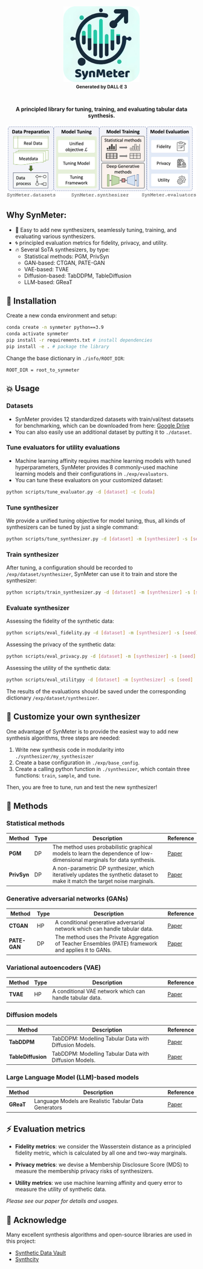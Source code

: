 <h2 align="center">
  <img src="./docs/logo.png" height="200px">
  <br>
    <sup><sup><sup>Generated by DALL·E 3</sup></sup></sup>
  </br>
</h2>

<h4 align="center">
    A principled library for tuning, training, and evaluating tabular data synthesis.
</h4>


<div align="center">
  <img src="./docs/framework.png">
</div>


## Why SynMeter:
- :dizzy: Easy to add new synthesizers, seamlessly tuning, training, and evaluating various synthesizers.
- :cyclone: principled evaluation metrics for fidelity, privacy, and utility.
- :fire: Several SoTA synthesizers, by type:
    - Statistical methods: PGM, PrivSyn
    - GAN-based: CTGAN, PATE-GAN
    - VAE-based: TVAE
    - Diffusion-based: TabDDPM, TableDiffusion
    - LLM-based: GReaT



## :rocket: Installation


Create a new conda environment and setup:
```sh
conda create -n synmeter python==3.9
conda activate synmeter
pip install -r requirements.txt # install dependencies
pip install -e . # package the library
```

Change the base dictionary in `./info/ROOT_DIR`:
```
ROOT_DIR = root_to_synmeter
```


## :boom: Usage

### Datasets
*  SynMeter provides 12 standardized datasets with train/val/test datasets for benchmarking, which can be downloaded from here: [Google Drive](https://drive.google.com/file/d/1WWvT5NemPC5ZhGXh5E2_80rrTAO-QQ7d/view?usp=sharing)
*  You can also easily use an additional dataset by putting it to `./dataset`. 

### Tune evaluators for utility evaluations
* Machine learning affinity requires machine learning models with tuned hyperparameters, SynMeter provides 8 commonly-used machine learning models and their configurations in `./exp/evaluators`.
* You can tune these evaluators on your customized dataset:
```sh
python scripts/tune_evaluator.py -d [dataset] -c [cuda]
```

### Tune synthesizer
We provide a unified tuning objective for model tuning, thus, all kinds of synthesizers can be tuned by just a single command:
```sh
python scripts/tune_synthesizer.py -d [dataset] -m [synthesizer] -s [seed] -c [cuda]
```

### Train synthesizer
After tuning, a configuration should be recorded to `/exp/dataset/synthesizer`, SynMeter can use it to train and store the synthesizer:
```sh
python scripts/train_synthesizer.py -d [dataset] -m [synthesizer] -s [seed] -c [cuda]
```


### Evaluate synthesizer
Assessing the fidelity of the synthetic data:
```sh
python scripts/eval_fidelity.py -d [dataset] -m [synthesizer] -s [seed] -t [target] 
```

Assessing the privacy of the synthetic data:
```sh
python scripts/eval_privacy.py -d [dataset] -m [synthesizer] -s [seed]
```

Assessing the utility of the synthetic data:
```sh
python scripts/eval_utilitypy -d [dataset] -m [synthesizer] -s [seed]
```

The results of the evaluations should be saved under the corresponding dictionary `/exp/dataset/synthesizer`.


## :book: Customize your own synthesizer
One advantage of SynMeter is to provide the easiest way to add new synthesis algorithms, three steps are needed:
1. Write new synthesis code in modularity into `./synthesizer/my_synthesiszer`
2. Create a base configuration in `./exp/base_config`.
3. Create a calling python function in `./synthesizer`, which contain three functions: `train`, `sample`, and `tune`.

Then, you are free to tune, run and test the new synthesizer!


## 🔑 Methods

### Statistical methods
| Method | Type | Description | Reference |
|--- | --- | --- | --- |
|**PGM**| DP |The method uses probabilistic graphical models to learn the dependence of low-dimensional marginals for data synthesis. | [Paper](https://arxiv.org/abs/1901.09136)|
|**PrivSyn**| DP | A non-parametric DP synthesizer, which iteratively updates the synthetic dataset to make it match the target noise marginals. | [Paper](https://arxiv.org/abs/2012.15128)|

### Generative adversarial networks (GANs)

| Method | Type | Description | Reference |
|--- | --- | --- | --- |
|**CTGAN**| HP | A conditional generative adversarial network which can handle tabular data.| [Paper](https://arxiv.org/abs/1907.00503)|
|**PATE-GAN**| DP | The method uses the Private Aggregation of Teacher Ensembles (PATE) framework and applies it to GANs.|  [Paper](https://openreview.net/forum?id=S1zk9iRqF7) |

### Variational autoencoders (VAE)

| Method | Type | Description | Reference |
|--- | --- | --- | --- |
|**TVAE**| HP | A conditional VAE network which can handle tabular data.|  [Paper](https://arxiv.org/abs/1907.00503) |


### Diffusion models

| Method | Description | Reference |
|--- | --- | --- |
|**TabDDPM**| TabDDPM: Modelling Tabular Data with Diffusion Models. | [Paper](https://arxiv.org/abs/2209.15421) |
|**TableDiffusion**| TabDDPM: Modelling Tabular Data with Diffusion Models. | [Paper](https://arxiv.org/abs/2308.14784) |


### Large Language Model (LLM)-based models

| Method | Description | Reference |
|--- | --- | --- |
|**GReaT**| Language Models are Realistic Tabular Data Generators | [Paper](https://openreview.net/forum?id=cEygmQNOeI) |




## :zap: Evaluation metrics
- **Fidelity metrics**: we consider the Wasserstein distance as a principled fidelity metric, which is calculated by all one and two-way marginals.

- **Privacy metrics**: we devise a Membership Disclosure Score (MDS) to measure the membership privacy risks of synthesizers.

- **Utility metrics**: we use machine learning affinity and query error to measure the utility of synthetic data.

*Please see our paper for details and usages.*


## :rainbow: Acknowledge 
Many excellent synthesis algorithms and open-source libraries are used in this project:
* [Synthetic Data Vault](https://sdv.dev/)
* [Synthcity](https://github.com/vanderschaarlab/synthcity)
